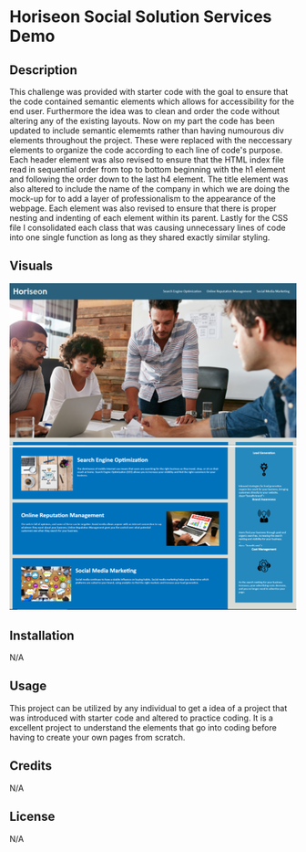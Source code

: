 # Horiseon Social Solution Services Demo

## Description

This challenge was provided with starter code with the goal to ensure that the code contained semantic elements which allows for accessibility for the end user. Furthermore the idea was to clean and order the code without altering any of the existing layouts. Now on my part the code has been updated to include semantic elememts rather than having numourous div elements throughout the project. These were replaced with the neccessary elements to organize the code according to each line of code's purpose. Each header element was also revised to ensure that the HTML index file read in sequential order from top to bottom beginning with the h1 element and following the order down to the last h4 element. The title element was also altered to include the name of the company in which we are doing the mock-up for to add a layer of professionalism to the appearance of the webpage. Each element was also revised to ensure that there is proper nesting and indenting of each element within its parent. Lastly for the CSS file I consolidated each class that was causing unnecessary lines of code into one single function as long as they shared exactly similar styling.

## Visuals

![alt text](./Develop/assets/images/Horiseon-Webpage.PNG)
![alt text](./Develop/assets/images/Horiseon-Webpage-2.PNG)


## Installation

N/A

## Usage

This project can be utilized by any individual to get a idea of a project that was introduced with starter code and altered to practice coding. It is a excellent project to understand the elements that go into coding before having to create your own pages from scratch.

## Credits

N/A

## License

N/A

